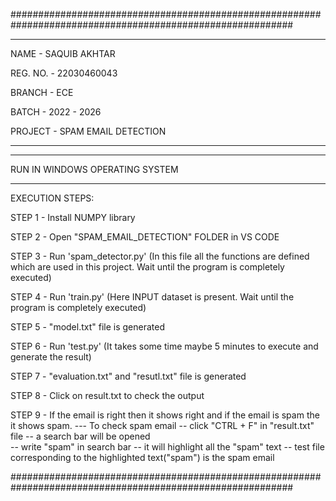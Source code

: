 ###########################################################################################################

----------------------------------
NAME - SAQUIB AKHTAR

REG. NO. - 22030460043

BRANCH - ECE

BATCH - 2022 - 2026

PROJECT - SPAM EMAIL DETECTION

----------------------------------

***********************************************
RUN IN WINDOWS OPERATING SYSTEM
***********************************************

EXECUTION STEPS:

STEP 1 - Install NUMPY library

STEP 2 - Open "SPAM_EMAIL_DETECTION" FOLDER in VS CODE

STEP 3 - Run 'spam_detector.py' (In this file all the functions are defined which are used in this project. Wait until the program is completely executed)

STEP 4 - Run 'train.py' (Here INPUT dataset is present. Wait until the program is completely executed)

STEP 5 - "model.txt" file is generated 

STEP 6 - Run 'test.py' (It takes some time maybe 5 minutes to execute and generate the result)

STEP 7 - "evaluation.txt" and "resutl.txt" file is generated

STEP 8 - Click on result.txt to check the output 

STEP 9 - If the email is right then it shows right and if the email is spam the it shows spam. 
            --- To check spam email 
                      -- click "CTRL + F" in "result.txt" file
                      -- a search bar will be opened  
                      -- write "spam" in search bar
                      -- it will highlight all the "spam" text
                      -- test file corresponding to the highlighted text("spam") is the spam email

###########################################################################################################


         
